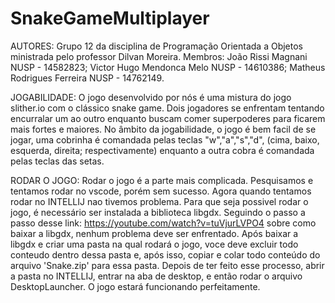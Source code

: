# SnakeGameMultiplayer
AUTORES:
Grupo 12 da disciplina de Programação Orientada a Objetos ministrada pelo professor Dilvan Moreira.
Membros: João Rissi Magnani NUSP - 14582823; Victor Hugo Mendonca Melo NUSP - 14610386; Matheus Rodrigues Ferreira NUSP - 14762149.

JOGABILIDADE:
O jogo desenvolvido por nós é uma mistura do jogo slither.io com o clássico snake game. 
Dois jogadores se enfrentam tentando encurralar um ao outro enquanto buscam comer superpoderes para
ficarem mais fortes e maiores.
No âmbito da jogabilidade, o jogo é bem facil de se jogar, uma cobrinha é comandada pelas teclas "w","a","s","d",
(cima, baixo, esquerda, direita; respectivamente) enquanto a outra cobra é comandada pelas teclas das setas.

RODAR O JOGO:
Rodar o jogo é a parte mais complicada. Pesquisamos e tentamos rodar no vscode, porém sem sucesso. Agora quando tentamos rodar no 
INTELLIJ nao tivemos problema. Para que seja possivel rodar o jogo, é necessário ser instalada a biblioteca libgdx.
Seguindo o passo a passo desse link: https://youtube.com/watch?v=tuVjurLVPO4 sobre como baixar a libgdx, nenhum problema deve ser enfrentado.
Após baixar a libgdx e criar uma pasta na qual rodará o jogo, voce deve excluir todo conteudo dentro dessa pasta e, após isso, copiar e colar
todo conteúdo do arquivo 'Snake.zip' para essa pasta. Depois de ter feito esse processo, abrir a pasta no INTELLIJ, entrar na aba de desktop,
e então rodar o arquivo DesktopLauncher. O jogo estará funcionando perfeitamente.
